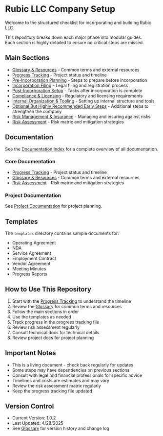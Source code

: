 # Rubic LLC Company Setup

Welcome to the structured checklist for incorporating and building Rubic LLC.

This repository breaks down each major phase into modular guides.  
Each section is highly detailed to ensure no critical steps are missed.

## Main Sections
- [Glossary & Resources](00_glossary.md) - Common terms and external resources
- [Progress Tracking](00_progress-tracking.md) - Project status and timeline
- [Pre-Incorporation Planning](01_pre-incorporation-planning.md) - Steps to prepare before incorporation
- [Incorporation Filing](02_incorporation-filing.md) - Legal filing and registration process
- [Post-Incorporation Setup](03_post-incorporation-setup.md) - Tasks after incorporation is complete
- [Compliance & Licensing](04_compliance-licensing.md) - Regulatory and licensing requirements
- [Internal Organization & Tooling](05_internal-organization.md) - Setting up internal structure and tools
- [Optional But Highly Recommended Early Steps](06_optional-early-steps.md) - Additional steps to strengthen the company
- [Risk Management & Insurance](07_risk-management.md) - Managing and insuring against risks
- [Risk Assessment](08_risk-assessment.md) - Risk matrix and mitigation strategies

## Documentation
See the [Documentation Index](../../README.md) for a complete overview of all documentation.

### Core Documentation
- [Progress Tracking](00_progress-tracking.md) - Project status and timeline
- [Glossary & Resources](00_glossary.md) - Common terms and external resources
- [Risk Assessment](08_risk-assessment.md) - Risk matrix and mitigation strategies

### Project Documentation
See [Project Documentation](../../project/README.md) for project planning.

## Templates
The `templates` directory contains sample documents for:
- Operating Agreement
- NDA
- Service Agreement
- Employment Contract
- Vendor Agreement
- Meeting Minutes
- Progress Reports

## How to Use This Repository
1. Start with the [Progress Tracking](00_progress-tracking.md) to understand the timeline
2. Review the [Glossary](00_glossary.md) for common terms and resources
3. Follow the main sections in order
4. Use the templates as needed
5. Track progress in the progress tracking file
6. Review risk assessment regularly
7. Consult technical docs for technical details
8. Review project docs for project planning

## Important Notes
- This is a living document - check back regularly for updates
- Some steps may have dependencies on previous sections
- Consult with legal and financial professionals for specific advice
- Timelines and costs are estimates and may vary
- Review the risk assessment matrix regularly
- Keep the progress tracking file updated

## Version Control
- Current Version: 1.0.2
- Last Updated: 4/28/2025
- See [Glossary](00_glossary.md) for version history and change log
